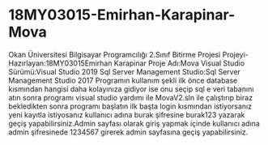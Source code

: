 # 18MY03015-Emirhan-Karapinar-Mova
 Okan Üniversitesi Bilgisayar Programcılığı 2.Sınıf Bitirme Projesi Projeyi-Hazırlayan:18MY03015Emirhan Karapinar Proje Adı:Mova Visual Studio Sürümü:Visual Studio 2019 Sql Server Management Studio:Sql Server Management Studio 2017 
Programın kullanım şekli ilk önce database kısmından hangisi daha kolayınıza gidiyor ise onu seçip sql e veri tabanını atın sonra programı visual studio yardımı ile MovaV2.sln ile çalıştırıp biraz bekledikten sonra programı başlatın ilk başta login kısmından istiyorsanız yeni kayıtla istiyosanız kullanıcı adına burak şifresine burak123 yazarak geçiş yapabilirsiniz.Admin sayfası olarak giriş yapmak içinde kullanıcı adına admin şifresinede 1234567 girerek admin sayfasına geçiş yapabilirsiniz.
